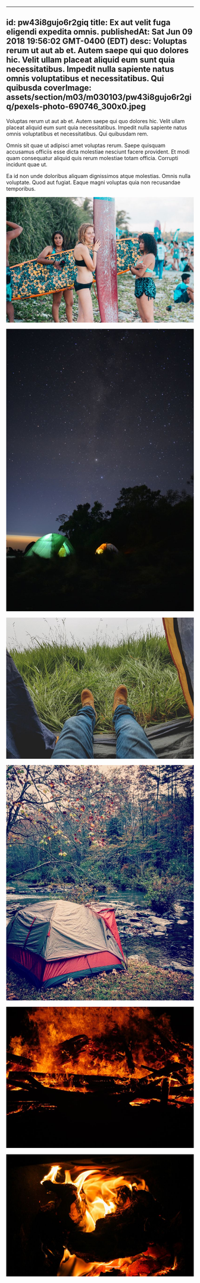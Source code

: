 
---
id: pw43i8gujo6r2giq
title: Ex aut velit fuga eligendi expedita omnis.
publishedAt: Sat Jun 09 2018 19:56:02 GMT-0400 (EDT)
desc: Voluptas rerum ut aut ab et. Autem saepe qui quo dolores hic. Velit ullam placeat aliquid eum sunt quia necessitatibus. Impedit nulla sapiente natus omnis voluptatibus et necessitatibus. Qui quibusda
coverImage: assets/section/m03/m030103/pw43i8gujo6r2giq/pexels-photo-690746_300x0.jpeg
---




Voluptas rerum ut aut ab et. Autem saepe qui quo dolores hic. Velit ullam placeat aliquid eum sunt quia necessitatibus. Impedit nulla sapiente natus omnis voluptatibus et necessitatibus. Qui quibusdam rem.
 
Omnis sit quae ut adipisci amet voluptas rerum. Saepe quisquam accusamus officiis esse dicta molestiae nesciunt facere provident. Et modi quam consequatur aliquid quis rerum molestiae totam officia. Corrupti incidunt quae ut.
 
Ea id non unde doloribus aliquam dignissimos atque molestias. Omnis nulla voluptate. Quod aut fugiat. Eaque magni voluptas quia non recusandae temporibus.



![image from pexels.com](assets/section/m03/m030103/pw43i8gujo6r2giq/pexels-photo-690746.jpeg)

![image from pexels.com](assets/section/m03/m030103/pw43i8gujo6r2giq/pexels-photo-1326172.jpeg)

![image from pexels.com](assets/section/m03/m030103/pw43i8gujo6r2giq/pexels-photo-723585.jpeg)

![image from pexels.com](assets/section/m03/m030103/pw43i8gujo6r2giq/pexels-photo-756780.jpeg)

![image from pexels.com](assets/section/m03/m030103/pw43i8gujo6r2giq/pexels-photo-266408.jpeg)

![image from pexels.com](assets/section/m03/m030103/pw43i8gujo6r2giq/pexels-photo-1212803.jpeg)


